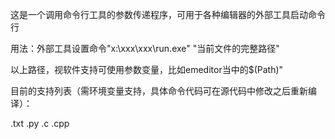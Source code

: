 这是一个调用命令行工具的参数传递程序，可用于各种编辑器的外部工具启动命令行

用法：外部工具设置命令"x:\xxx\xxx\run.exe" "当前文件的完整路径"

以上路径，视软件支持可使用参数变量，比如emeditor当中的$(Path)"

目前的支持列表（需环境变量支持，具体命令代码可在源代码中修改之后重新编译）：

.txt
.py
.c
.cpp

